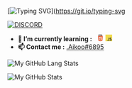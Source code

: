 [![Typing SVG](https://readme-typing-svg.herokuapp.com?color=%23C5B9FF&lines=Hi%2C+I'm+Aiko+%F0%9F%91%8B;I+am+discord+bot+developer+%F0%9F%9A%80)](https://git.io/typing-svg

[![DISCORD](https://img.shields.io/static/v1?logo=discord&label=&message=Discord&color=36393f&style=flat-square)](https://github.com/aiko2004)

- **🌱 I’m currently learning :** &nbsp;
<code><img height="15" src="https://raw.githubusercontent.com/github/explore/80688e429a7d4ef2fca1e82350fe8e3517d3494d/topics/html/html.png"></code>
 <code><img height="15" src="https://raw.githubusercontent.com/github/explore/80688e429a7d4ef2fca1e82350fe8e3517d3494d/topics/javascript/javascript.png"></code>
- **📫 Contact me :** [.Aikoo#6895](https://discord.gg/YFvdkaKmuK)

![My GitHub Lang Stats](https://github-readme-stats.vercel.app/api/top-langs/?username=vuhuy09&theme=tokyonight&layout=compact)

![My GitHub Stats](https://github-readme-stats.vercel.app/api?username=vuhuy09&count_private=true&show_icons=true&theme=tokyonight)
